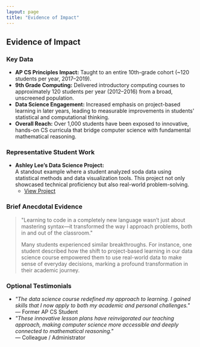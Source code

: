 ```yaml
---
layout: page
title: "Evidence of Impact"
---
```


## Evidence of Impact

### Key Data
- **AP CS Principles Impact:** Taught to an entire 10th-grade cohort (~120 students per year, 2017–2019).
- **9th Grade Computing:** Delivered introductory computing courses to approximately 120 students per year (2012–2016) from a broad, unscreened population.
- **Data Science Engagement:** Increased emphasis on project-based learning in later years, leading to measurable improvements in students' statistical and computational thinking.
- **Overall Reach:** Over 1,000 students have been exposed to innovative, hands-on CS curricula that bridge computer science with fundamental mathematical reasoning.

### Representative Student Work
- **Ashley Lee’s Data Science Project:**  
  A standout example where a student analyzed soda data using statistical methods and data visualization tools. This project not only showcased technical proficiency but also real-world problem-solving.  
  - [View Project](https://docs.google.com/document/d/1p63vfY1CNWrdBwIg2vXW_Nfxl-xG1rTlpYiboGbla-g/edit?usp=drivesdk)

### Brief Anecdotal Evidence
> "Learning to code in a completely new language wasn’t just about mastering syntax—it transformed the way I approach problems, both in and out of the classroom."  
>  
> Many students experienced similar breakthroughs. For instance, one student described how the shift to project-based learning in our data science course empowered them to use real-world data to make sense of everyday decisions, marking a profound transformation in their academic journey.

### Optional Testimonials
- *"The data science course redefined my approach to learning. I gained skills that I now apply to both my academic and personal challenges."*  
  — Former AP CS Student
- *"These innovative lesson plans have reinvigorated our teaching approach, making computer science more accessible and deeply connected to mathematical reasoning."*  
  — Colleague / Administrator

